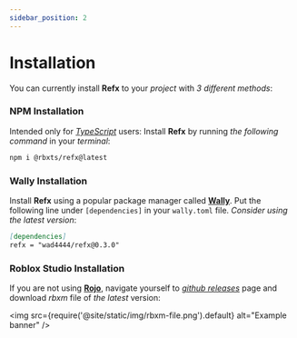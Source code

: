 ```yaml
---
sidebar_position: 2
---
```


# Installation  

You can currently install **Refx** to your *project* with *3 different methods*:

### NPM Installation

Intended only for *[TypeScript](https://typescriptlang.org/)* users:
Install **Refx** by running *the following command* in your *terminal*:

```bash
npm i @rbxts/refx@latest
```

### Wally Installation

Install **Refx** using a popular package manager called **[Wally](https://wally.run/)**. Put the following line
under `[dependencies]` in your `wally.toml` file.
*Consider using the latest version*:

```md title="wally.toml"
[dependencies]
refx = "wad4444/refx@0.3.0"
```

### Roblox Studio Installation

If you are not using **[Rojo](https://rojo.space/)**, navigate yourself to *[github releases](https://github.com/wad4444/refx/releases/)*
page and download *rbxm* file of *the latest* version:

<img
  src={require('@site/static/img/rbxm-file.png').default}
  alt="Example banner"
/>

